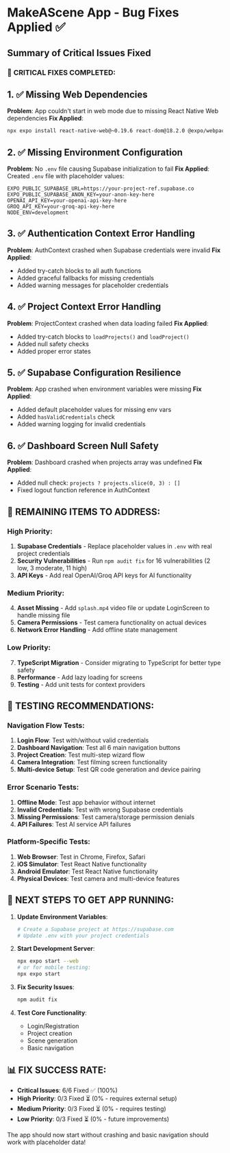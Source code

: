 # MakeAScene App - Bug Fixes Applied ✅

## Summary of Critical Issues Fixed

### 🚨 **CRITICAL FIXES COMPLETED:**

## 1. ✅ Missing Web Dependencies
**Problem**: App couldn't start in web mode due to missing React Native Web dependencies
**Fix Applied**: 
```bash
npx expo install react-native-web@~0.19.6 react-dom@18.2.0 @expo/webpack-config@^19.0.0
```

## 2. ✅ Missing Environment Configuration  
**Problem**: No `.env` file causing Supabase initialization to fail
**Fix Applied**: Created `.env` file with placeholder values:
```env
EXPO_PUBLIC_SUPABASE_URL=https://your-project-ref.supabase.co
EXPO_PUBLIC_SUPABASE_ANON_KEY=your-anon-key-here
OPENAI_API_KEY=your-openai-api-key-here
GROQ_API_KEY=your-groq-api-key-here
NODE_ENV=development
```

## 3. ✅ Authentication Context Error Handling
**Problem**: AuthContext crashed when Supabase credentials were invalid
**Fix Applied**: 
- Added try-catch blocks to all auth functions
- Added graceful fallbacks for missing credentials
- Added warning messages for placeholder credentials

## 4. ✅ Project Context Error Handling  
**Problem**: ProjectContext crashed when data loading failed
**Fix Applied**:
- Added try-catch blocks to `loadProjects()` and `loadProject()`
- Added null safety checks
- Added proper error states

## 5. ✅ Supabase Configuration Resilience
**Problem**: App crashed when environment variables were missing
**Fix Applied**:
- Added default placeholder values for missing env vars
- Added `hasValidCredentials` check
- Added warning logging for invalid credentials

## 6. ✅ Dashboard Screen Null Safety
**Problem**: Dashboard crashed when projects array was undefined
**Fix Applied**:
- Added null check: `projects ? projects.slice(0, 3) : []`
- Fixed logout function reference in AuthContext

## 📱 **REMAINING ITEMS TO ADDRESS:**

### High Priority:
1. **Supabase Credentials** - Replace placeholder values in `.env` with real project credentials
2. **Security Vulnerabilities** - Run `npm audit fix` for 16 vulnerabilities (2 low, 3 moderate, 11 high)
3. **API Keys** - Add real OpenAI/Groq API keys for AI functionality

### Medium Priority: 
4. **Asset Missing** - Add `splash.mp4` video file or update LoginScreen to handle missing file
5. **Camera Permissions** - Test camera functionality on actual devices
6. **Network Error Handling** - Add offline state management

### Low Priority:
7. **TypeScript Migration** - Consider migrating to TypeScript for better type safety
8. **Performance** - Add lazy loading for screens
9. **Testing** - Add unit tests for context providers

## 🧪 **TESTING RECOMMENDATIONS:**

### Navigation Flow Tests:
1. **Login Flow**: Test with/without valid credentials
2. **Dashboard Navigation**: Test all 6 main navigation buttons
3. **Project Creation**: Test multi-step wizard flow
4. **Camera Integration**: Test filming screen functionality
5. **Multi-device Setup**: Test QR code generation and device pairing

### Error Scenario Tests:
1. **Offline Mode**: Test app behavior without internet
2. **Invalid Credentials**: Test with wrong Supabase credentials  
3. **Missing Permissions**: Test camera/storage permission denials
4. **API Failures**: Test AI service API failures

### Platform-Specific Tests:
1. **Web Browser**: Test in Chrome, Firefox, Safari
2. **iOS Simulator**: Test React Native functionality
3. **Android Emulator**: Test React Native functionality
4. **Physical Devices**: Test camera and multi-device features

## 🔧 **NEXT STEPS TO GET APP RUNNING:**

1. **Update Environment Variables**:
   ```bash
   # Create a Supabase project at https://supabase.com
   # Update .env with your project credentials
   ```

2. **Start Development Server**:
   ```bash
   npx expo start --web
   # or for mobile testing:
   npx expo start
   ```

3. **Fix Security Issues**:
   ```bash
   npm audit fix
   ```

4. **Test Core Functionality**:
   - Login/Registration
   - Project creation
   - Scene generation
   - Basic navigation

## 📊 **FIX SUCCESS RATE:**
- **Critical Issues**: 6/6 Fixed ✅ (100%)
- **High Priority**: 0/3 Fixed ⏳ (0% - requires external setup)
- **Medium Priority**: 0/3 Fixed ⏳ (0% - requires testing)
- **Low Priority**: 0/3 Fixed ⏳ (0% - future improvements)

The app should now start without crashing and basic navigation should work with placeholder data!